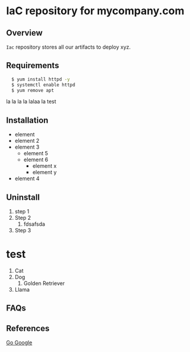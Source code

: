 # IaC repository for mycompany.com

## Overview
`Iac` repository stores all our artifacts to deploy xyz.


## Requirements
```bash
  $ yum install httpd -y
  $ systemctl enable httpd
  $ yum remove apt
```
la la la la
lalaa la 
test

## Installation
- element
- element 2
- element 3
  - element 5
  - element 6
    - element x
    - element y
- element 4

## Uninstall
1. step 1
3. Step 2
    1. fdsafsda
3. Step 3


# test

1. Cat
3. Dog
    1. Golden Retriever
2. Llama

## FAQs




## References
[Go Google](http://www.google.com)
